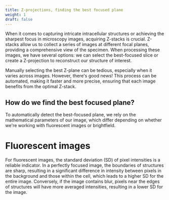 ```yaml
---
title: Z-projections, finding the best focused plane
weight: 1
draft: false
---
```

When it comes to capturing intricate intracellular structures or achieving the sharpest focus in microscopy images, acquiring Z-stacks is crucial. Z-stacks allow us to collect a series of images at different focal planes, providing a comprehensive view of the specimen. When processing these images, we have several options: we can select the best-focused slice or create a Z-projection to reconstruct our structure of interest.

Manually selecting the best Z-plane can be tedious, especially when it varies across images. However, there's good news! This process can be automated, making it faster and more precise, ensuring that each image benefits from the optimal Z-stack.

## How do we find the best focused plane?

To automatically detect the best-focused plane, we rely on the mathematical parameters of our image, which differ depending on whether we're working with fluorescent images or brightfield.

# Fluorescent images

For fluorescent images, the standard deviation (SD) of pixel intensities is a reliable indicator. In a perfectly focused image, the boundaries of structures are sharp, resulting in a significant difference in intensity between pixels in the background and those within the cell, which leads to a higher SD for the entire image. Conversely, if the image contains blur, pixels near the edges of structures will have more averaged intensities, resulting in a lower SD for the image.
